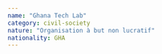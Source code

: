 ```yaml
---
name: "Ghana Tech Lab"
category: civil-society
nature: "Organisation à but non lucratif"
nationality: GHA
---
```

